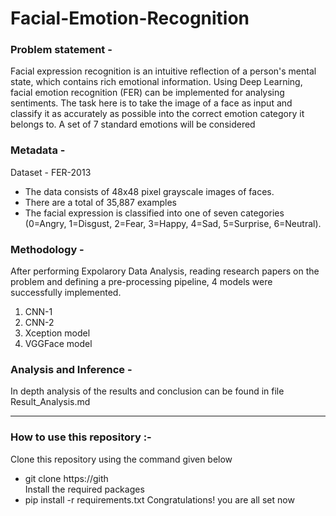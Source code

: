 # Facial-Emotion-Recognition


### Problem statement -
Facial expression recognition is an intuitive reflection of a person's mental state, which contains rich emotional information. Using Deep Learning, facial emotion recognition (FER) can be implemented for analysing sentiments. The task here is to take the image of a face as input and classify it as accurately as possible into the correct emotion category it belongs to. A set of 7 standard emotions will be considered

### Metadata -
Dataset - FER-2013
- The data consists of 48x48 pixel grayscale images of faces.
- There are a total of 35,887 examples
- The facial expression is classified into one of seven categories (0=Angry, 1=Disgust, 2=Fear, 3=Happy, 4=Sad, 5=Surprise, 6=Neutral).

### Methodology - 

After performing Expolarory Data Analysis, reading research papers on the problem and defining a pre-processing pipeline, 4 models were successfully implemented.
1. CNN-1
2. CNN-2
3. Xception model
4. VGGFace model

### Analysis and Inference - 
In depth analysis of the results and conclusion can be found in file Result_Analysis.md


----
### How to use this repository :-
Clone this repository using the command given below
* git clone https://gith <br>
Install the required packages
* pip install -r requirements.txt
Congratulations! you are all set now
